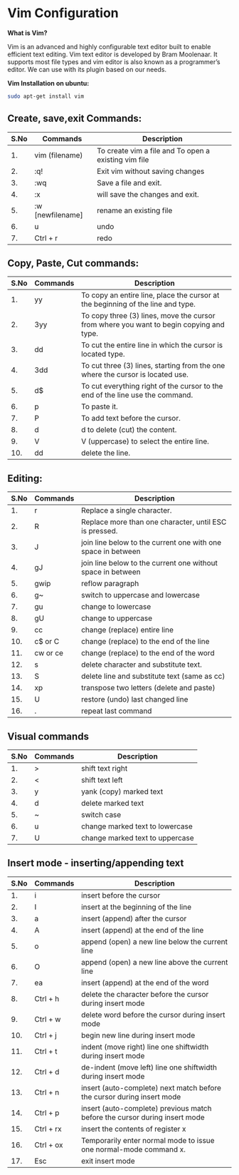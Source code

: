 # Vim Configuration

**What is Vim?**

Vim is an advanced and highly configurable text editor built to enable efficient text editing. Vim text editor is developed by Bram Moolenaar. It supports most file types and vim editor is also known as a programmer’s editor. We can use with its plugin based on our needs.

**Vim Installation on ubuntu:**

```bash
sudo apt-get install vim
```
## Create, save,exit Commands:
|S.No|Commands|Description|
|----|---------|-----------|
|1.| vim (filename)| To create vim a file and To open a existing vim file|
|2.|:q!|Exit vim without saving changes |
|3.|:wq|Save a file and exit.|
|4.|:x|will save the changes and exit.|
|5.|:w [newfilename]| rename an existing file|
|6.|u|undo|
|7.|Ctrl + r|redo|

## Copy, Paste, Cut commands:
|S.No|Commands|Description|
|----|---------|-----------|
|1.| yy| To copy an entire line, place the cursor at the beginning of the line and type.|
|2.|3yy|To copy three (3) lines, move the cursor from where you want to begin copying and type.|
|3.|dd|To cut the entire line in which the cursor is located type.|
|4.|3dd|To cut three (3) lines, starting from the one where the cursor is located use.|
|5.|d$|To cut everything right of the cursor to the end of the line use the command.|
|6.|p|To paste it.|
|7.|P|To add text before the cursor.|
|8.|d|d to delete (cut) the content.|
|9.|V|V (uppercase) to select the entire line.|
|10.|dd|delete the line.|

## Editing:
|S.No|Commands|Description|
|----|---------|-----------|
|1.|r|Replace a single character. |
|2.|R|Replace more than one character, until ESC is pressed. |
|3.|J|join line below to the current one with one space in between |
|4.|gJ|join line below to the current one without space in between |
|5.|gwip|reflow paragraph |
|6.|g~|switch to uppercase and lowercase |
|7.|gu|change to lowercase |
|8.|gU|change to uppercase |
|9.|cc|change (replace) entire line|
|10.|c$ or C| change (replace) to the end of the line |
|11.|cw or ce|change (replace) to the end of the word |
|12.|s|delete character and substitute text.|
|13.|S|delete line and substitute text (same as cc)|
|14.|xp|transpose two letters (delete and paste)|
|15.|U|restore (undo) last changed line|
|16.|.| repeat last command |

## Visual commands
|S.No|Commands|Description|
|----|---------|-----------|
|1.|>|shift text right|
|2.|<|shift text left|
|3.|y|yank (copy) marked text|
|4.|d | delete marked text|
|5.|~| switch case|
|6.|u|change marked text to lowercase|
|7.|U|change marked text to uppercase|

## Insert mode - inserting/appending text
|S.No|Commands|Description|
|----|---------|-----------|
|1.|i|insert before the cursor|
|2.|I|insert at the beginning of the line|
|3.|a|insert (append) after the cursor|
|4.|A|insert (append) at the end of the line|
|5.|o|append (open) a new line below the current line|
|6.|O|append (open) a new line above the current line|
|7.|ea|insert (append) at the end of the word|
|8.|Ctrl + h|delete the character before the cursor during insert mode|
|9.|Ctrl + w|delete word before the cursor during insert mode|
|10.|Ctrl + j|begin new line during insert mode|
|11.|Ctrl + t|indent (move right) line one shiftwidth during insert mode|
|12.|Ctrl + d|de-indent (move left) line one shiftwidth during insert mode|
|13.|Ctrl + n|insert (auto-complete) next match before the cursor during insert mode|
|14.|Ctrl + p|insert (auto-complete) previous match before the cursor during insert mode|
|15.|Ctrl + rx|insert the contents of register x|
|16.|Ctrl + ox|Temporarily enter normal mode to issue one normal-mode command x.|
|17.|Esc|  exit insert mode|

